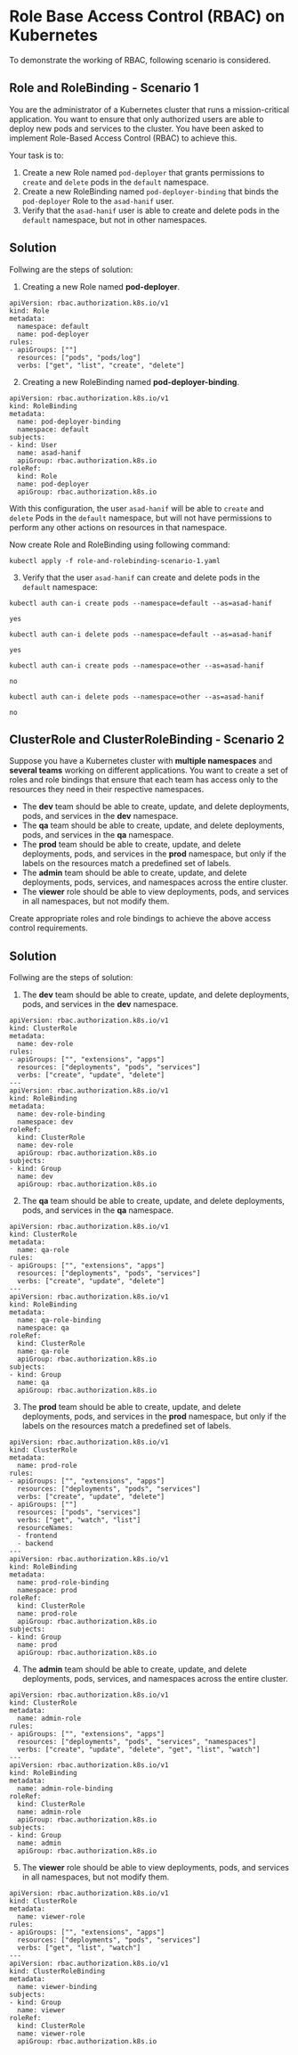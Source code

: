 # Role Base Access Control (RBAC) on Kubernetes

To demonstrate the working of RBAC, following scenario is considered. 

## Role and RoleBinding - Scenario 1
You are the administrator of a Kubernetes cluster that runs a mission-critical application. You want to ensure that only authorized users are able to deploy new pods and services to the cluster. You have been asked to implement Role-Based Access Control (RBAC) to achieve this.

Your task is to:
1. Create a new Role named `pod-deployer` that grants permissions to `create` and `delete` pods in the `default` namespace.
2. Create a new RoleBinding named `pod-deployer-binding` that binds the `pod-deployer` Role to the `asad-hanif` user.
3. Verify that the `asad-hanif` user is able to create and delete pods in the `default` namespace, but not in other namespaces.

## Solution 

Follwing are the steps of solution:

1. Creating a new Role named **pod-deployer**.

```
apiVersion: rbac.authorization.k8s.io/v1
kind: Role
metadata:
  namespace: default
  name: pod-deployer
rules:
- apiGroups: [""]
  resources: ["pods", "pods/log"]
  verbs: ["get", "list", "create", "delete"]
```

2. Creating a new RoleBinding named **pod-deployer-binding**.

```
apiVersion: rbac.authorization.k8s.io/v1
kind: RoleBinding
metadata:
  name: pod-deployer-binding
  namespace: default
subjects:
- kind: User
  name: asad-hanif
  apiGroup: rbac.authorization.k8s.io
roleRef:
  kind: Role 
  name: pod-deployer
  apiGroup: rbac.authorization.k8s.io
```

With this configuration, the user `asad-hanif` will be able to `create` and `delete` Pods in the `default` namespace, but will not have permissions to perform any other actions on resources in that namespace.

Now create Role and RoleBinding using following command:

`kubectl apply -f role-and-rolebinding-scenario-1.yaml`

3. Verify that the user `asad-hanif` can create and delete pods in the `default` namespace:

```
kubectl auth can-i create pods --namespace=default --as=asad-hanif

yes
```

```
kubectl auth can-i delete pods --namespace=default --as=asad-hanif

yes
```

```
kubectl auth can-i create pods --namespace=other --as=asad-hanif

no
```

```
kubectl auth can-i delete pods --namespace=other --as=asad-hanif

no
```

## ClusterRole and ClusterRoleBinding - Scenario 2
Suppose you have a Kubernetes cluster with **multiple namespaces** and **several teams** working on different applications. You want to create a set of roles and role bindings that ensure that each team has access only to the resources they need in their respective namespaces.

- The **dev** team should be able to create, update, and delete deployments, pods, and services in the **dev** namespace.
- The **qa** team should be able to create, update, and delete deployments, pods, and services in the **qa** namespace.
- The **prod** team should be able to create, update, and delete deployments, pods, and services in the **prod** namespace, but only if the labels on the resources match a predefined set of labels.
- The **admin** team should be able to create, update, and delete deployments, pods, services, and namespaces across the entire cluster.
- The **viewer** role should be able to view deployments, pods, and services in all namespaces, but not modify them.

Create appropriate roles and role bindings to achieve the above access control requirements.

## Solution 

Follwing are the steps of solution:

1. The **dev** team should be able to create, update, and delete deployments, pods, and services in the **dev** namespace.

```
apiVersion: rbac.authorization.k8s.io/v1
kind: ClusterRole
metadata:
  name: dev-role
rules:
- apiGroups: ["", "extensions", "apps"]
  resources: ["deployments", "pods", "services"]
  verbs: ["create", "update", "delete"]
---
apiVersion: rbac.authorization.k8s.io/v1
kind: RoleBinding
metadata:
  name: dev-role-binding
  namespace: dev
roleRef:
  kind: ClusterRole
  name: dev-role
  apiGroup: rbac.authorization.k8s.io
subjects:
- kind: Group
  name: dev
  apiGroup: rbac.authorization.k8s.io
```

2. The **qa** team should be able to create, update, and delete deployments, pods, and services in the **qa** namespace.

```
apiVersion: rbac.authorization.k8s.io/v1
kind: ClusterRole
metadata:
  name: qa-role
rules:
- apiGroups: ["", "extensions", "apps"]
  resources: ["deployments", "pods", "services"]
  verbs: ["create", "update", "delete"]
---
apiVersion: rbac.authorization.k8s.io/v1
kind: RoleBinding
metadata:
  name: qa-role-binding
  namespace: qa
roleRef:
  kind: ClusterRole
  name: qa-role
  apiGroup: rbac.authorization.k8s.io
subjects:
- kind: Group
  name: qa
  apiGroup: rbac.authorization.k8s.io
```

3. The **prod** team should be able to create, update, and delete deployments, pods, and services in the **prod** namespace, but only if the labels on the resources match a predefined set of labels.

```
apiVersion: rbac.authorization.k8s.io/v1
kind: ClusterRole
metadata:
  name: prod-role
rules:
- apiGroups: ["", "extensions", "apps"]
  resources: ["deployments", "pods", "services"]
  verbs: ["create", "update", "delete"]
- apiGroups: [""]
  resources: ["pods", "services"]
  verbs: ["get", "watch", "list"]
  resourceNames:
  - frontend
  - backend
---
apiVersion: rbac.authorization.k8s.io/v1
kind: RoleBinding
metadata:
  name: prod-role-binding
  namespace: prod
roleRef:
  kind: ClusterRole
  name: prod-role
  apiGroup: rbac.authorization.k8s.io
subjects:
- kind: Group
  name: prod
  apiGroup: rbac.authorization.k8s.io
```

4. The **admin** team should be able to create, update, and delete deployments, pods, services, and namespaces across the entire cluster.

```
apiVersion: rbac.authorization.k8s.io/v1
kind: ClusterRole
metadata:
  name: admin-role
rules:
- apiGroups: ["", "extensions", "apps"]
  resources: ["deployments", "pods", "services", "namespaces"]
  verbs: ["create", "update", "delete", "get", "list", "watch"]
---
apiVersion: rbac.authorization.k8s.io/v1
kind: RoleBinding
metadata:
  name: admin-role-binding
roleRef:
  kind: ClusterRole
  name: admin-role
  apiGroup: rbac.authorization.k8s.io
subjects:
- kind: Group
  name: admin
  apiGroup: rbac.authorization.k8s.io
```

5. The **viewer** role should be able to view deployments, pods, and services in all namespaces, but not modify them.

```
apiVersion: rbac.authorization.k8s.io/v1
kind: ClusterRole
metadata:
  name: viewer-role
rules:
- apiGroups: ["", "extensions", "apps"]
  resources: ["deployments", "pods", "services"]
  verbs: ["get", "list", "watch"]
---
apiVersion: rbac.authorization.k8s.io/v1
kind: ClusterRoleBinding
metadata:
  name: viewer-binding
subjects:
- kind: Group
  name: viewer
roleRef:
  kind: ClusterRole
  name: viewer-role
  apiGroup: rbac.authorization.k8s.io
```


